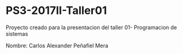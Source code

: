 # PS3-2017II-Taller01
Proyecto creado para la presentacion del taller 01- Programacion de  sistemas

Nombre:
Carlos Alexander Peñafiel Mera
